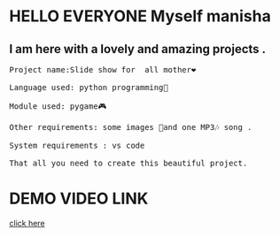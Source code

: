 <h1> HELLO EVERYONE Myself manisha</h1>
<h2>I am here with a lovely and amazing projects .</h2>

<Pre>Project name:Slide show for  all mother❤️

Language used: python programming🐍

Module used: pygame🎮

Other requirements: some images 🌃and one MP3🎶 song .

System requirements : vs code 

That all you need to create this beautiful project.</pre> 

<h1>DEMO VIDEO LINK</h1>

<a href=" https://youtu.be/uxuru1tdjTw"> click here</a>

